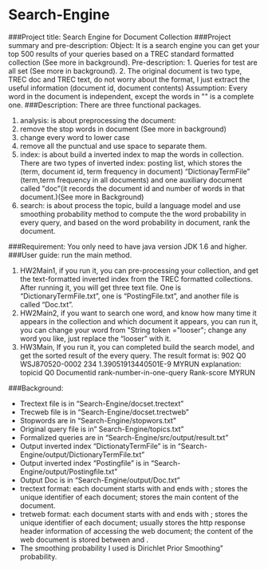 # Search-Engine
###Project title: Search Engine for Document Collection
###Project summary and pre-description:
    Object: It is a search engine you can get your top 500 results of your queries based on a TREC standard formatted collection (See more in background).
    Pre-description: 1. Queries for test are all set (See more in background).
                     2. The original document is two type, TREC doc and TREC text, do not worry about the format, I just extract the useful information (document id, document contents)
    Assumption: Every word in the document is independent, except the words in "" is a complete one.
###Description: 
    There are three functional packages.
1. analysis: is about preprocessing the document:
 1. remove the stop words in document (See more in background) 
 2. change every word to lower case 
 3. remove all the punctual and use space to separate them.
2. index: is about build a inverted index to map the words in collection. There are two types of inverted index: posting list, which stores the (term, document id, term frequency in document)
“DictionayTermFile” (term,term frequency in all documents) and one auxiliary document called "doc"(it records the document id and number of words in that document.)(See more in Background)
3. search: is about process the topic, build a language model and use smoothing probability method to compute the the word probability in every query, and based on the word probability in document, rank the document.

###Requirement:
    You only need to have java version JDK 1.6 and higher.
###User guide: 
    run the main method.
1. HW2Main1, if you run it, you can pre-processing your collection, and get the text-formatted inverted index from the TREC formatted collections. After running it, you will get three text file. One is “DictionaryTermFile.txt”, one is “PostingFile.txt”, and another file is called “Doc.txt”.
2. HW2Main2, if you want to search one word, and know how many time it appears in the collection and which document it appears, you can run it, you can change your word from "String token ="looser"; change any word you like, just replace the “looser” with it.
3. HW3Main, If you run it, you can completed build the search model, and get the sorted result of the every query.
The result format is:
             902     Q0 WSJ870520-0002 234 1.39051913440501E-9                MYRUN
explanation: topicid Q0     Documentid   rank-number-in-one-query Rank-score MYRUN

###Background:
  * Trectext file is in “Search-Engine/docset.trectext”
  * Trecweb file is in “Search-Engine/docset.trectweb”
  * Stopwords are in “Search-Engine/stopwors.txt”
  * Original query file is in” Search-Engine/topics.txt”
  * Formalized queries are in “Search-Engine/src/output/result.txt”
  * Output inverted index “DictionatyTermFile”  is in “Search-Engine/output/DictionaryTermFile.txt”
  * Output inverted index “Postingfile” is in “Search-Engine/output/Postingfile.txt”
  * Output Doc is in “Search-Engine/output/Doc.txt”
  * trectext format: each document starts with <DOC> and ends with </DOC>; <DOCNO> stores the unique identifier of each document; <TEXT> stores the main content of the document.
  * tretweb format: each document starts with <DOC> and ends with </DOC>; <DOCNO> stores the unique identifier of each document; <DOCHDR> usually stores the http response header information of accessing the web document; the content of the web document is stored between </DOCHDR> and </DOC>.
  * The smoothing probability I used is Dirichlet Prior Smoothing" probability.
  
